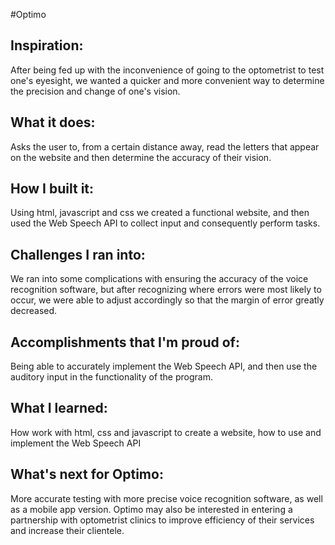 #Optimo

## Inspiration:
After being fed up with the inconvenience of going to the optometrist to test one's eyesight, we wanted a quicker and more convenient way to determine the precision and change of one's vision.

## What it does:
Asks the user to, from a certain distance away, read the letters that appear on the website and then determine the accuracy of their vision.

## How I built it:
Using html, javascript and css we created a functional website, and then used the Web Speech API to collect input and consequently perform tasks.

## Challenges I ran into:
We ran into some complications with ensuring the accuracy of the voice recognition software, but after recognizing where errors were most likely to occur, we were able to adjust accordingly so that the margin of error greatly decreased.

## Accomplishments that I'm proud of:
Being able to accurately implement the Web Speech API, and then use the auditory input in the functionality of the program.

## What I learned:
How work with html, css and javascript to create a website, how to use and implement the Web Speech API

## What's next for Optimo:
More accurate testing with more precise voice recognition software, as well as a mobile app version. Optimo may also be interested in entering a partnership with optometrist clinics to improve efficiency of their services and increase their clientele.
